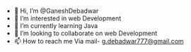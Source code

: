 - 👋 Hi, I’m @GaneshDebadwar
- 👀 I’m interested in web Development
- 🌱 I’m currently learning Java
- 💞️ I’m looking to collaborate on web Development
- 📫 How to reach me Via mail- g.debadwar777@gmail.com

<!---
GaneshDebadwar/GaneshDebadwar is a ✨ special ✨ repository because its `README.md` (this file) appears on your GitHub profile.
You can click the Preview link to take a look at your changes.
--->
